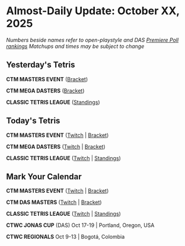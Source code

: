 # Almost-Daily Update: October XX, 2025
*Numbers beside names refer to open-playstyle and DAS [Premiere Poll rankings](https://premierepoll.wordpress.com/)*
*Matchups and times may be subject to change*

## Yesterday's Tetris
**CTM MASTERS EVENT**  ([Bracket](https://go.ctm.gg/event/ctm-october-2025/masters-event/))

**CTM MEGA DASTERS**  ([Bracket](https://go.ctm.gg/event/das-masters-october-2025/das-masters/))

**CLASSIC TETRIS LEAGUE**  ([Standings](https://ctlscoreboard.herokuapp.com))

## Today's Tetris
**CTM MASTERS EVENT**  ([Twitch](https://twitch.tv/monthlytetris) | [Bracket](https://go.ctm.gg/event/ctm-october-2025/masters-event/))

**CTM MEGA DASTERS**  ([Twitch](https://twitch.tv/monthlytetris) | [Bracket](https://go.ctm.gg/event/das-masters-october-2025/das-masters/))

**CLASSIC TETRIS LEAGUE**  ([Twitch](https://twitch.tv/classictetrisleague) | [Standings](https://ctlscoreboard.herokuapp.com))

## Mark Your Calendar
**CTM MASTERS EVENT**  ([Twitch](https://twitch.tv/monthlytetris) | [Bracket](https://go.ctm.gg/event/ctm-october-2025/masters-event/))

**CTM DAS MASTERS**  ([Twitch](https://twitch.tv/monthlytetris) | [Bracket](https://go.ctm.gg/event/das-masters-october-2025/das-masters/))

**CLASSIC TETRIS LEAGUE**  ([Twitch](https://twitch.tv/classictetrisleague) | [Standings](https://ctlscoreboard.herokuapp.com))

**CTWC JONAS CUP** (DAS)
Oct 17-19  |  Portland, Oregon, USA

**CTWC REGIONALS**
Oct 9-13  |  Bogotá, Colombia